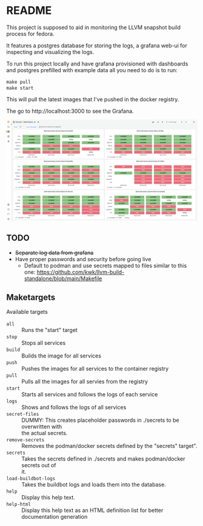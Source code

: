 # README

This project is supposed to aid in monitoring the LLVM snapshot build process
for fedora.

It features a postgres database for storing the logs, a grafana web-ui for
inspecting and visualizing the logs.

To run this project locally and have grafana provisioned with dashboards and
postgres prefilled with example data all you need to do is to run:

```
make pull
make start
```

This will pull the latest images that I've pushed in the docker registry.

The go to http://localhost:3000 to see the Grafana.

![Build Status Dashboard](/media/images/build-status-dashboard.png)

## TODO

* ~~Separate log data from grafana~~
* Have proper passwords and security before going live
  * Default to podman and use secrets mapped to files similar to this one: https://github.com/kwk/llvm-build-standalone/blob/main/Makefile 

## Maketargets

Available targets
<dl>
<dt><code>all</code></dt><dd>Runs the "start" target</dd>
<dt><code>stop</code></dt><dd>Stops all services</dd>
<dt><code>build</code></dt><dd>Builds the image for all services</dd>
<dt><code>push</code></dt><dd>Pushes the images for all services to the container registry</dd>
<dt><code>pull</code></dt><dd>Pulls all the images for all servies from the registry</dd>
<dt><code>start</code></dt><dd>Starts all services and follows the logs of each service</dd>
<dt><code>logs</code></dt><dd>Shows and follows the logs of all services</dd>
<dt><code>secret-files</code></dt><dd>DUMMY: This creates placeholder passwords in ./secrets to be overwritten with<br/>
 the actual secrets.</dd>
<dt><code>remove-secrets</code></dt><dd>Removes the podman/docker secrets defined by the "secrets" target".</dd>
<dt><code>secrets</code></dt><dd>Takes the secrets defined in ./secrets and makes podman/docker secrets out of<br/>
 it.</dd>
<dt><code>load-buildbot-logs</code></dt><dd>Takes the buildbot logs and loads them into the database.</dd>
<dt><code>help</code></dt><dd>Display this help text.</dd>
<dt><code>help-html</code></dt><dd>Display this help text as an HTML definition list for better documentation generation</dd>
</dl>

